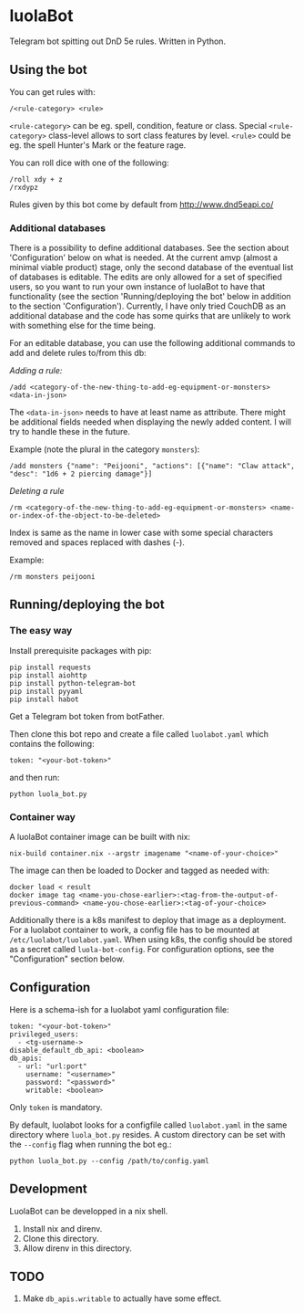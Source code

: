 # luolaBot

Telegram bot spitting out DnD 5e rules. Written in Python.

## Using the bot

You can get rules with:

```
/<rule-category> <rule>
```

`<rule-category>` can be eg. spell, condition, feature or class. Special `<rule-category>` class-level allows to sort class features by level. `<rule>` could be eg. the spell Hunter\'s Mark or the feature rage.

You can roll dice with one of the following:

```
/roll xdy + z
/rxdypz
```

Rules given by this bot come by default from http://www.dnd5eapi.co/

### Additional databases

There is a possibility to define additional databases. See the section about 'Configuration' below on what is needed. At the current amvp (almost a minimal viable product) stage, only the second database of the eventual list of databases is editable. The edits are only allowed for a set of specified users, so you want to run your own instance of luolaBot to have that functionality (see the section 'Running/deploying the bot' below in addition to the section 'Configuration'). Currently, I have only tried CouchDB as an additional database and the code has some quirks that are unlikely to work with something else for the time being.

For an editable database, you can use the following additional commands to add and delete rules to/from this db:

*Adding a rule:*

```
/add <category-of-the-new-thing-to-add-eg-equipment-or-monsters> <data-in-json>
```

The `<data-in-json>` needs to have at least name as attribute. There might be additional fields needed when displaying the newly added content. I will try to handle these in the future.

Example (note the plural in the category `monsters`): 

```
/add monsters {"name": "Peijooni", "actions": [{"name": "Claw attack", "desc": "1d6 + 2 piercing damage"}]
```

*Deleting a rule*

```
/rm <category-of-the-new-thing-to-add-eg-equipment-or-monsters> <name-or-index-of-the-object-to-be-deleted>
```

Index is same as the name in lower case with some special characters removed and spaces replaced with dashes (-).

Example:

```
/rm monsters peijooni
```

## Running/deploying the bot

### The easy way

Install prerequisite packages with pip:

```
pip install requests
pip install aiohttp
pip install python-telegram-bot
pip install pyyaml
pip install habot
```

Get a Telegram bot token from botFather.

Then clone this bot repo and create a file called `luolabot.yaml` which contains the following:

```
token: "<your-bot-token>"
```

and then run:

```
python luola_bot.py
```

### Container way

A luolaBot container image can be built with nix:

```
nix-build container.nix --argstr imagename "<name-of-your-choice>"
```

The image can then be loaded to Docker and tagged as needed with:

```
docker load < result
docker image tag <name-you-chose-earlier>:<tag-from-the-output-of-previous-command> <name-you-chose-earlier>:<tag-of-your-choice>
```

Additionally there is a k8s manifest to deploy that image as a deployment. For a luolabot container to work, a config file has to be mounted at `/etc/luolabot/luolabot.yaml`. When using k8s, the config should be stored as a secret called `luola-bot-config`. For configuration options, see the "Configuration" section below.

## Configuration

Here is a schema-ish for a luolabot yaml configuration file:

```
token: "<your-bot-token>"
privileged_users:
  - <tg-username->
disable_default_db_api: <boolean>
db_apis:
  - url: "url:port"
    username: "<username>"
    password: "<password>"
    writable: <boolean>

```

Only `token` is mandatory. 

By default, luolabot looks for a configfile called `luolabot.yaml` in the same directory where `luola_bot.py` resides. A custom directory can be set with the `--config` flag when running the bot eg.:

```
python luola_bot.py --config /path/to/config.yaml
```

## Development

LuolaBot can be developped in a nix shell. 

1. Install nix and direnv.
2. Clone this directory.
3. Allow direnv in this directory.


## TODO

1. Make `db_apis.writable` to actually have some effect.
